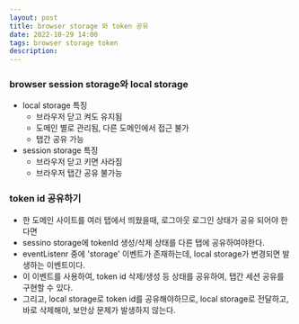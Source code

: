 ```yaml
---
layout: post
title: browser storage 와 token 공유
date: 2022-10-29 14:00
tags: browser storage token
description:
---
```


### browser session storage와 local storage

- local storage 특징
  - 브라우저 닫고 켜도 유지됨
  - 도메인 별로 관리됨, 다른 도메인에서 접근 불가
  - 탭간 공유 가능
- session storage 특징
  - 브라우저 닫고 키면 사라짐
  - 브라우저 탭간 공유 불가능

### token id 공유하기

- 한 도메인 사이트를 여러 탭에서 띄웠을때, 로그아웃 로그인 상태가 공유 되어야 한다면
- sessino storage에 tokenId 생성/삭제 상태를 다른 탭에 공유하여야한다.
- eventListenr 중에 'storage' 이벤트가 존재하는데, local storage가 변경되면 발생하는 이벤트이다.
- 이 이벤트를 사용하여, token id 삭제/생성 등 상태를 공유하여, 탭간 세션 공유를 구현할 수 있다.
- 그리고, local storage로 token id를 공유해야하므로, local storage로 전달하고, 바로 삭제해야, 보안상 문제가 발생하지 않는다.
